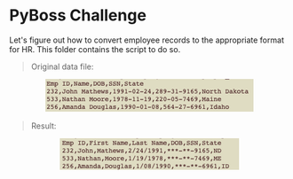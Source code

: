 # PyBoss Challenge 

Let's figure out how to convert employee records to the appropriate format for HR. This folder contains the script to do so. 

> Original data file: 

<html>
<center>
<img src="https://raw.githubusercontent.com/ying-li-python/python-challenge/master/PyBoss/Images/original_data.png">
</center>
</html>


> Result: 
<html>
<center>
<img src="https://raw.githubusercontent.com/ying-li-python/python-challenge/master/PyBoss/Images/output_data.png">
</center>
</html>
